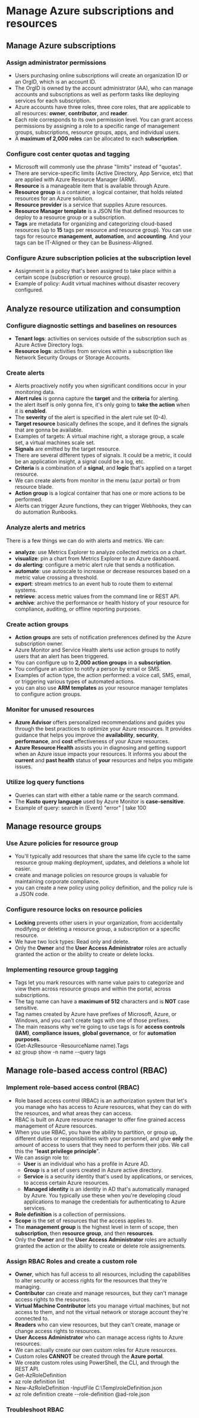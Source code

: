 # Manage Azure subscriptions and resources

## Manage Azure subscriptions

### Assign administrator permissions
* Users purchasing online subscriptions will create an organization ID or an OrgID, which is an account ID.
* The OrgID is owned by the account administrator (AA), who can manage accounts and subscriptions as well as perform tasks like deploying services for each subscription.
* Azure accounts have three roles, three core roles, that are applicable to all resources: __owner__, __contributor__, and __reader__.
* Each role corresponds to its own permission level. You can grant access permissions by assigning a role to a specific range of management groups, subscriptions, resource groups, apps, and individual users.
* A __maximum of 2,000 roles__ can be allocated to each __subscription__.

### Configure cost center quotas and tagging
* Microsoft will commonly use the phrase "limits" instead of "quotas". 
* There are service-specific limits (Active Directory, App Service, etc) that are applied with Azure Resource Manager (ARM).
* __Resource__ is a manageable item that is available through Azure.
* __Resource group__ is a container, a logical container, that holds related resources for an Azure solution. 
* __Resource provider__ is a service that supplies Azure resources.
* __Resource Manager template__ is a JSON file that defined resources to deploy to a resource group or a subscription.
* __Tags__ are metadata for organizing and categorizing cloud-based resources (up to __15__ tags per resource and resource group). You can use tags for resource __management__, __automation__, and __accounting__. And your tags can be IT-Aligned or they can be Business-Aligned.

### Configure Azure subscription policies at the subscription level
* Assignment is a policy that's been assigned to take place within a certain scope (subscription or resource group).
* Example of policy: Audit virtual machines without disaster recovery configured.

## Analyze resource utilization and consumption

### Configure diagnostic settings and baselines on resources
* __Tenant logs__: activities on services outside of the subscription such as Azure Active Directory logs.
* __Resource logs__: activities from services within a subscription like Network Security Groups or Storage Accounts.

### Create alerts
* Alerts proactively notify you when significant conditions occur in your monitoring data.
* __Alert rules__ is gonna capture the __target__ and the __criteria__ for alerting.
* the alert itself is only gonna fire, it's only going to __take the action__ when it is __enabled__.
* The __severity__ of the alert is specified in the alert rule set (0-4).
* __Target resource__ basically defines the scope, and it defines the signals that are gonna be available.
* Examples of targets: A virtual machine right, a storage group, a scale set, a virtual machines scale set.
* __Signals__ are emitted by the target resource.
* There are several different types of signals. It could be a metric, it could be an application insight, a signal could be a log, etc.
* __Criteria__ is a combination of a __signal__, and __logic__ that's applied on a target resource.
* We can create alerts from monitor in the menu (azur portal) or from resource blade.
* __Action group__ is a logical container that has one or more actions to be performed.
* Alerts can trigger Azure functions, they can trigger Webhooks, they can do automation Runbooks.

### Analyze alerts and metrics
There is a few things we can do with alerts and metrics. We can:
* __analyze__: use Metrics Explorer to analyze collected metrics on a chart.
* __visualize__: pin a chart from Metrics Explorer to an Azure dashboard.
* __do alerting__: configure a metric alert rule that sends a notification.
* __automate__: use autoscale to increase or decrease resources based on a metric value crossing a threshold.
* __export__: stream metrics to an event hub to route them to external systems.
* __retrieve__: access metric values from the command line or REST API.
* __archive__: archive the performance or health history of your resource for compliance, auditing, or offline reporting purposes.

### Create action groups
* __Action groups__ are sets of notification preferences defined by the Azure subscription owner.
* Azure Monitor and Service Health alerts use action groups to notify users that an alert has been triggered.
* You can configure up to __2,000 action groups__ in a __subscription__.
* You configure an action to notify a person by email or SMS.
* Examples of action type, the action performed: a voice call, SMS, email, or triggering various types of automated actions.
* you can also use __ARM templates__ as your resource manager templates to configure action groups.

### Monitor for unused resources
* __Azure Advisor__ offers personalized recommendations and guides you through the best practices to optimize your Azure resources. It provides guidance that helps you improve the __availability__, __security__, __performance__, and __cost__ effectiveness of your Azure resources.
* __Azure Resource Health__ assists you in diagnosing and getting support when an Azure issue impacts your resources. It informs you about the __current__ and __past health__ status of __your__ resources and helps you mitigate issues.

### Utilize log query functions
* Queries can start with either a table name or the search command.
* The __Kusto query language__ used by Azure Monitor is __case-sensitive__.
* Example of query: search in (Event) "error" | take 100

## Manage resource groups

### Use Azure policies for resource group
* You'll typically add resources that share the same life cycle to the same resource group making deployment, updates, and deletions a whole lot easier.
* create and manage policies on resource groups is valuable for maintaining corporate compliance.
* you can create a new policy using policy definition, and the policy rule is a JSON code.

### Configure resource locks on resource policies
* __Locking__ prevents other users in your organization, from accidentally modifying or deleting a resource group, a subscription or a specific resource.
* We have two lock types: Read only and delete.
* Only the __Owner__ and the __User Access Administrator__ roles are actually granted the action or the ability to create or delete locks.

### Implementing resource group tagging
* Tags let you mark resources with name value pairs to categorize and view them across resource groups and within the portal, across subscriptions.
* The tag name can have a __maximum of 512__ characters and is __NOT__ case sensitive.
* Tag names created by Azure have prefixes of Microsoft, Azure, or Windows, and you can't create tags with one of those prefixes.
* The main reasons why we're going to use tags is for __access controls (IAM)__, __compliance issues__, __global governance__, or for __automation purposes__.
* (Get-AzResource -ResourceName name).Tags
* az group show -n name --query tags

## Manage role-based access control (RBAC)

### Implement role-based access control (RBAC)
* Role based access control (RBAC) is an authorization system that let's you manage who has access to Azure resources, what they can do with the resources, and what areas they can access.
* RBAC is built on Azure resource manager to offer fine grained access management of Azure resources.
* When you use RBAC, you have the ability to partition, or group up, different duties or responsibilities with your personnel, and give __only__ the amount of access to users that they need to perform their jobs. We call this the "__least privilege principle__".
* We can assign role to:
  * __User__ is an individual who has a profile in Azure AD.
  * __Group__ is a set of users created in Azure active directory.
  * __Service__ is a security identity that's used by applications, or services, to access certain Azure resources.
  * __Managed identity__ is an identity in AD that's automatically managed by Azure. You typically use these when you're developing cloud applications to manage the credentials for authenticating to Azure services.
* __Role definition__ is a collection of permissions.
* __Scope__ is the set of resources that the access applies to.
* The __management group__ is the highest level in term of scope, then __subscription__, then __resource group__, and then __resources__.
* Only the __Owner__ and the __User Access Administrator__ roles are actually granted the action or the ability to create or delete role assignements.

### Assign RBAC Roles and create a custom role
* __Owner__, which has full access to all resources, including the capabilities to alter security or access rights for the resources that they're managing.
* __Contributor__ can create and manage resources, but they can't manage access rights to the resources.
* __Virtual Machine Contributor__ lets you manage virtual machines, but not access to them, and not the virtual network or storage account they're connected to.
* __Readers__ who can view resources, but they can't create, manage or change access rights to resources.
* __User Access Administrator__ who can manage access rights to Azure resources.
* We can actually create our own custom roles for Azure resources.
* Custom roles __CANNOT__ be created through the __Azure portal__.
* We create custom roles using PowerShell, the CLI, and through the REST API.
* Get-AzRoleDefinition
* az role definition list
* New-AzRoleDefinition -InputFile C:\Temp\roleDefinition.json
* az role definition create --role-definition @ad-role.json

### Troubleshoot RBAC